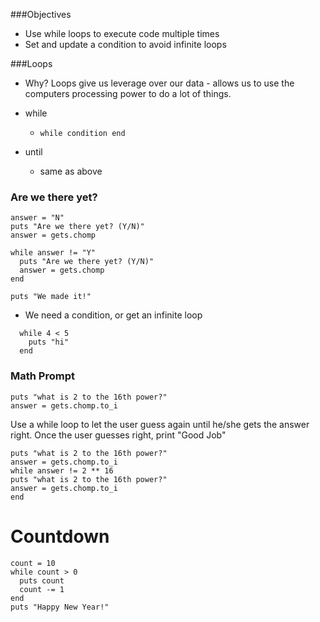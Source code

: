  ###Objectives
- Use while loops to execute code multiple times
- Set and update a condition to avoid infinite loops

###Loops
* Why? Loops give us leverage over our data - allows us to use the computers processing power to do a lot of things.

* while
  * `while condition end`
* until
  *  same as above

### Are we there yet?

```
answer = "N"
puts "Are we there yet? (Y/N)"
answer = gets.chomp

while answer != "Y"
  puts "Are we there yet? (Y/N)"
  answer = gets.chomp
end

puts "We made it!"
```

* We need a condition, or get an infinite loop
```
  while 4 < 5
    puts "hi"
  end
```

### Math Prompt

```
puts "what is 2 to the 16th power?"
answer = gets.chomp.to_i
```

 Use a while loop to let the user guess again until he/she gets the answer right.
 Once the user guesses right, print "Good Job"
```
puts "what is 2 to the 16th power?"
answer = gets.chomp.to_i
while answer != 2 ** 16
puts "what is 2 to the 16th power?"
answer = gets.chomp.to_i
end
```

# Countdown
```
count = 10
while count > 0
  puts count
  count -= 1
end
puts "Happy New Year!"
```
